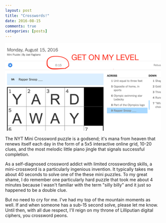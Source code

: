 ```yaml
---
layout: post
title: "Crosswords!"
date: 2016-08-15
comments: true
categories: [posts]
---
```


<img src="/img/NYT15.2.png">

The NYT Mini Crossword puzzle is a godsend; it's mana from heaven that renews itself each day in the form of a 5x5 interactive online grid, 10-20 clues, and the most melodic little piano jingle that signals successful completion.

As a self-diagnosed crossword addict with limited crosswording skills, a mini-crossword is a particularly ingenious invention. It typically takes me about 40 seconds to solve one of the these mini puzzles. To my great shame, I do remember one particularly hard puzzle that took me about 4 minutes because I wasn't familiar with the term "silly billy" and it just so happened to be a double clue.

But no need to cry for me. I've had my top of the mountain moments as well. If and when someone has a sub-15 second solve, please let me know. Until then, with all due respect, I'll reign on my throne of Lilliputian digital ciphers, you crossword peons.
